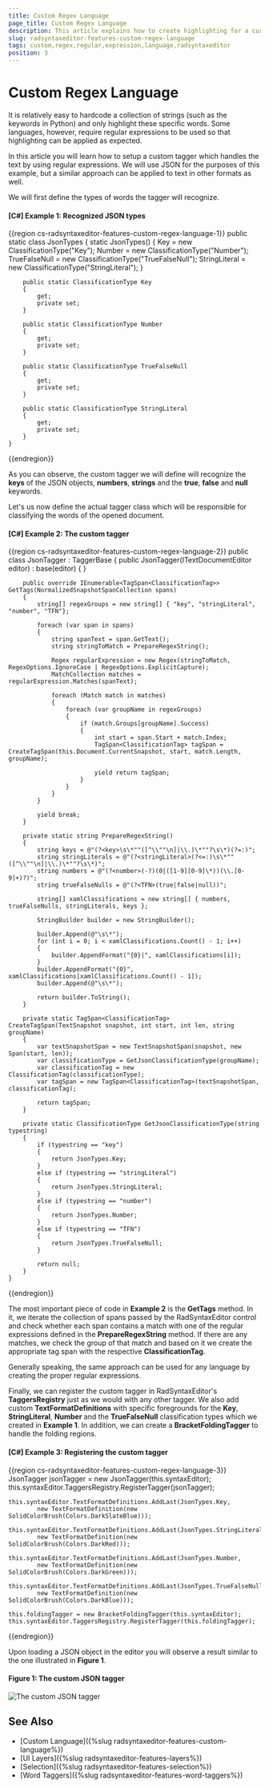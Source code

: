```yaml
---
title: Custom Regex Language
page_title: Custom Regex Language
description: This article explains how to create highlighting for a custom language which uses regular expressions with the RadSyntaxEditor control.
slug: radsyntaxeditor-features-custom-regex-language
tags: custom,regex,regular,expression,language,radsyntaxeditor
position: 3
---
```


# Custom Regex Language

It is relatively easy to hardcode a collection of strings (such as the keywords in Python) and only highlight these specific words. Some languages, however, require regular expressions to be used so that highlighting can be applied as expected.

In this article you will learn how to setup a custom tagger which handles the text by using regular expressions. We will use JSON for the purposes of this example, but a similar approach can be applied to text in other formats as well.

We will first define the types of words the tagger will recognize.

#### __[C#] Example 1: Recognized JSON types__
{{region cs-radsyntaxeditor-features-custom-regex-language-1}}
    public static class JsonTypes
    {
        static JsonTypes()
        {
            Key = new ClassificationType("Key");
            Number = new ClassificationType("Number");
            TrueFalseNull = new ClassificationType("TrueFalseNull");
            StringLiteral = new ClassificationType("StringLiteral");
        }

        public static ClassificationType Key
        {
            get;
            private set;
        }

        public static ClassificationType Number
        {
            get;
            private set;
        }

        public static ClassificationType TrueFalseNull
        {
            get;
            private set;
        }

        public static ClassificationType StringLiteral
        {
            get;
            private set;
        }
    }
{{endregion}}

As you can observe, the custom tagger we will define will recognize the **keys** of the JSON objects, **numbers**, **strings** and the **true**, **false** and **null** keywords.

Let's us now define the actual tagger class which will be responsible for classifying the words of the opened document.

#### __[C#] Example 2: The custom tagger__
{{region cs-radsyntaxeditor-features-custom-regex-language-2}}
    public class JsonTagger : TaggerBase<ClassificationTag>
    {
        public JsonTagger(ITextDocumentEditor editor)
            : base(editor)
        {
        }

        public override IEnumerable<TagSpan<ClassificationTag>> GetTags(NormalizedSnapshotSpanCollection spans)
        {
            string[] regexGroups = new string[] { "key", "stringLiteral", "number", "TFN"};

            foreach (var span in spans)
            {
                string spanText = span.GetText();
                string stringToMatch = PrepareRegexString();

                Regex regularExpression = new Regex(stringToMatch, RegexOptions.IgnoreCase | RegexOptions.ExplicitCapture);
                MatchCollection matches = regularExpression.Matches(spanText);

                foreach (Match match in matches)
                {
                    foreach (var groupName in regexGroups)
                    {
                        if (match.Groups[groupName].Success)
                        {
                            int start = span.Start + match.Index;
                            TagSpan<ClassificationTag> tagSpan = CreateTagSpan(this.Document.CurrentSnapshot, start, match.Length, groupName);

                            yield return tagSpan;
                        }
                    }
                }
            }

            yield break;
        }

        private static string PrepareRegexString()
        {
            string keys = @"(?<key>\s\*""([^\\""\n]|\\.)\*""?\s\*)(?=:)";
            string stringLiterals = @"(?<stringLiteral>(?<=:)\s\*""([^\\""\n]|\\.)\*""?\s\*)";
            string numbers = @"(?<number>(-?)(0|([1-9][0-9]\*))(\\.[0-9]+)?)";
            string trueFalseNulls = @"(?<TFN>(true|false|null))";

            string[] xamlClassifications = new string[] { numbers, trueFalseNulls, stringLiterals, keys };

            StringBuilder builder = new StringBuilder();

            builder.Append(@"\s\*");
            for (int i = 0; i < xamlClassifications.Count() - 1; i++)
            {
                builder.AppendFormat("{0}|", xamlClassifications[i]);
            }
            builder.AppendFormat("{0}", xamlClassifications[xamlClassifications.Count() - 1]);
            builder.Append(@"\s\*");

            return builder.ToString();
        }

        private static TagSpan<ClassificationTag> CreateTagSpan(TextSnapshot snapshot, int start, int len, string groupName)
        {
            var textSnapshotSpan = new TextSnapshotSpan(snapshot, new Span(start, len));
            var classificationType = GetJsonClassificationType(groupName);
            var classificationTag = new ClassificationTag(classificationType);
            var tagSpan = new TagSpan<ClassificationTag>(textSnapshotSpan, classificationTag);

            return tagSpan;
        }

        private static ClassificationType GetJsonClassificationType(string typestring)
        {
            if (typestring == "key")
            {
                return JsonTypes.Key;
            }
            else if (typestring == "stringLiteral")
            {
                return JsonTypes.StringLiteral;
            }
            else if (typestring == "number")
            {
                return JsonTypes.Number;
            }
            else if (typestring == "TFN")
            {
                return JsonTypes.TrueFalseNull;
            }

            return null;
        }
    }
{{endregion}}

The most important piece of code in **Example 2** is the **GetTags** method. In it, we iterate the collection of spans passed by the RadSyntaxEditor control and check whether each span contains a match with one of the regular expressions defined in the **PrepareRegexString** method. If there are any matches, we check the group of that match and based on it we create the appropriate tag span with the respective **ClassificationTag**.

Generally speaking, the same approach can be used for any language by creating the proper regular expressions.

Finally, we can register the custom tagger in RadSyntaxEditor's **TaggersRegistry** just as we would with any other tagger. We also add custom **TextFormatDefinitions** with specific foregrounds for the **Key**, **StringLiteral**, **Number** and the **TrueFalseNull** classification types which we created in **Example 1**. In addition, we can create a **BracketFoldingTagger** to handle the folding regions.

#### __[C#] Example 3: Registering the custom tagger__
{{region cs-radsyntaxeditor-features-custom-regex-language-3}}
    JsonTagger jsonTagger = new JsonTagger(this.syntaxEditor);
    this.syntaxEditor.TaggersRegistry.RegisterTagger(jsonTagger);

    this.syntaxEditor.TextFormatDefinitions.AddLast(JsonTypes.Key, 
            new TextFormatDefinition(new SolidColorBrush(Colors.DarkSlateBlue)));

    this.syntaxEditor.TextFormatDefinitions.AddLast(JsonTypes.StringLiteral,
            new TextFormatDefinition(new SolidColorBrush(Colors.DarkRed)));

    this.syntaxEditor.TextFormatDefinitions.AddLast(JsonTypes.Number,
            new TextFormatDefinition(new SolidColorBrush(Colors.DarkGreen)));

    this.syntaxEditor.TextFormatDefinitions.AddLast(JsonTypes.TrueFalseNull,
            new TextFormatDefinition(new SolidColorBrush(Colors.DarkBlue)));
            
    this.foldingTagger = new BracketFoldingTagger(this.syntaxEditor);
    this.syntaxEditor.TaggersRegistry.RegisterTagger(this.foldingTagger);
{{endregion}}

Upon loading a JSON object in the editor you will observe a result similar to the one illustrated in **Figure 1**.

#### Figure 1: The custom JSON tagger
![The custom JSON tagger](images/syntaxeditor-taggers-custom-regex-language.png)

## See Also

* [Custom Language]({%slug radsyntaxeditor-features-custom-language%})
* [UI Layers]({%slug radsyntaxeditor-features-layers%})
* [Selection]({%slug radsyntaxeditor-features-selection%})
* [Word Taggers]({%slug radsyntaxeditor-features-word-taggers%})
